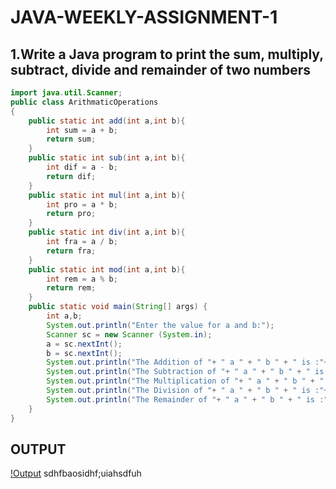# JAVA-WEEKLY-ASSIGNMENT-1
## 1.Write a Java program to print the sum, multiply, subtract, divide and remainder of two numbers
```java
import java.util.Scanner;
public class ArithmaticOperations
{
    public static int add(int a,int b){
        int sum = a + b;
        return sum;
    }
    public static int sub(int a,int b){
        int dif = a - b;
        return dif;
    }
    public static int mul(int a,int b){
        int pro = a * b;
        return pro;
    }
    public static int div(int a,int b){
        int fra = a / b;
        return fra;
    }
    public static int mod(int a,int b){
        int rem = a % b;
        return rem;
    }
    public static void main(String[] args) {
        int a,b;
        System.out.println("Enter the value for a and b:");
        Scanner sc = new Scanner (System.in);
        a = sc.nextInt();
        b = sc.nextInt();
        System.out.println("The Addition of "+ " a " + " b " + " is :"+ add(a,b));
        System.out.println("The Subtraction of "+ " a " + " b " + " is :"+ sub(a,b));
        System.out.println("The Multiplication of "+ " a " + " b " + " is :"+ mul(a,b));
        System.out.println("The Division of "+ " a " + " b " + " is :"+ div(a,b));
        System.out.println("The Remainder of "+ " a " + " b " + " is :"+ mod(a,b));
    }
}
```
## OUTPUT
[!Output](Outputs/arithOperation.png)
sdhfbaosidhf;uiahsdfuh

